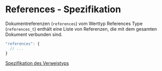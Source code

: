 # References - Spezifikation

Dokumentreferenzen (`references`) vom Werttyp References Type (`references_t`) enthält eine Liste von Referenzen, die mit dem gesamten Dokument verbunden sind.

```javascript
"references": {
  // ...
}
```

[Spezifikation des Verweistyps](types/references-spec.de.md)
